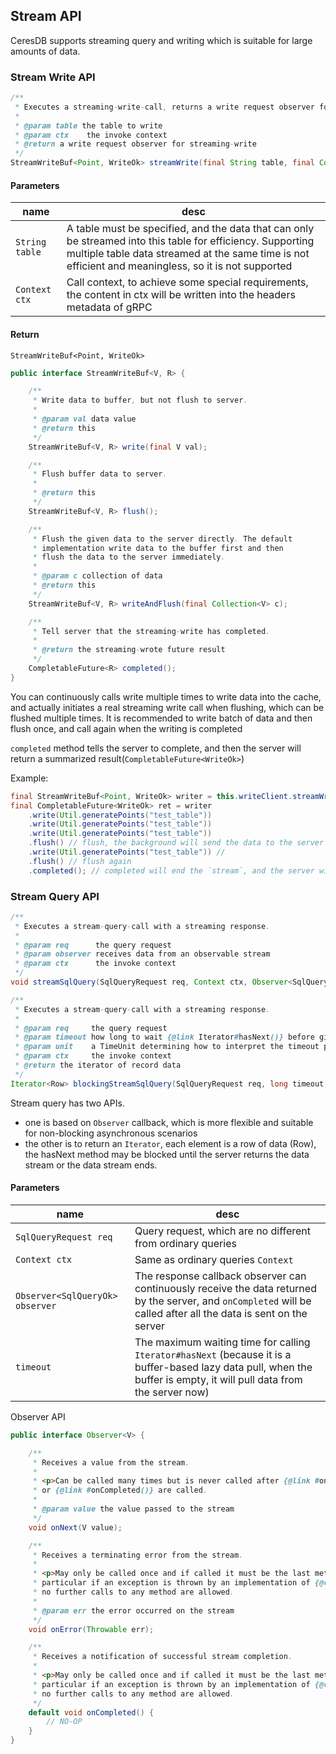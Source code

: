 ## Stream API
CeresDB supports streaming query and writing which is suitable for large amounts of data.

### Stream Write API

```java
/**
 * Executes a streaming-write-call, returns a write request observer for streaming-write.
 *
 * @param table the table to write
 * @param ctx    the invoke context
 * @return a write request observer for streaming-write
 */
StreamWriteBuf<Point, WriteOk> streamWrite(final String table, final Context ctx);
```

#### Parameters

| name           | desc                                                                                |
|----------------|-------------------------------------------------------------------------------------|
| `String table` | A table must be specified, and the data that can only be streamed into this table for efficiency. Supporting multiple table data streamed at the same time is not efficient and meaningless, so it is not supported |
| `Context ctx`  | Call context, to achieve some special requirements, the content in ctx will be written into the headers metadata of gRPC                                   |

#### Return
`StreamWriteBuf<Point, WriteOk>`
```java
public interface StreamWriteBuf<V, R> {

    /**
     * Write data to buffer, but not flush to server.
     *
     * @param val data value
     * @return this
     */
    StreamWriteBuf<V, R> write(final V val);

    /**
     * Flush buffer data to server.
     *
     * @return this
     */
    StreamWriteBuf<V, R> flush();

    /**
     * Flush the given data to the server directly. The default
     * implementation write data to the buffer first and then
     * flush the data to the server immediately.
     *
     * @param c collection of data
     * @return this
     */
    StreamWriteBuf<V, R> writeAndFlush(final Collection<V> c);

    /**
     * Tell server that the streaming-write has completed.
     *
     * @return the streaming-wrote future result
     */
    CompletableFuture<R> completed();
}
```

You can continuously calls write multiple times to write data into the cache, and actually initiates a real streaming write call when flushing, which can be flushed multiple times. 
It is recommended to write batch of data and then flush once, and call again when the writing is completed

`completed` method tells the server to complete, and then the server will return a summarized result(`CompletableFuture<WriteOk>`)

Example:
```java
final StreamWriteBuf<Point, WriteOk> writer = this.writeClient.streamWrite("test_table");
final CompletableFuture<WriteOk> ret = writer
    .write(Util.generatePoints("test_table"))
    .write(Util.generatePoints("test_table"))
    .write(Util.generatePoints("test_table"))
    .flush() // flush, the background will send the data to the server
    .write(Util.generatePoints("test_table")) //
    .flush() // flush again
    .completed(); // completed will end the `stream`, and the server will return the overall write result
```

### Stream Query API

```java
/**
 * Executes a stream-query-call with a streaming response.
 *
 * @param req      the query request
 * @param observer receives data from an observable stream
 * @param ctx      the invoke context
 */
void streamSqlQuery(SqlQueryRequest req, Context ctx, Observer<SqlQueryOk> observer);

/**
 * Executes a stream-query-call with a streaming response.
 *
 * @param req     the query request
 * @param timeout how long to wait {@link Iterator#hasNext()} before giving up, in units of unit
 * @param unit    a TimeUnit determining how to interpret the timeout parameter
 * @param ctx     the invoke context
 * @return the iterator of record data
 */
Iterator<Row> blockingStreamSqlQuery(SqlQueryRequest req, long timeout, TimeUnit unit, Context ctx);
```

Stream query has two APIs.
- one is based on `Observer` callback, which is more flexible and suitable for non-blocking asynchronous scenarios
- the other is to return an `Iterator`, each element is a row of data (Row), the hasNext method may be blocked until the server returns the data stream or the data stream ends.

#### Parameters

| name                            | desc |
|---------------------------------| -- |
| `SqlQueryRequest req`           | Query request, which are no different from ordinary queries |
| `Context ctx`                   | Same as ordinary queries `Context` |
| `Observer<SqlQueryOk> observer` | The response callback observer can continuously receive the data returned by the server, and `onCompleted` will be called after all the data is sent on the server |
| `timeout`                       | The maximum waiting time for calling `Iterator#hasNext` (because it is a buffer-based lazy data pull, when the buffer is empty, it will pull data from the server now) |

Observer API
```java
public interface Observer<V> {

    /**
     * Receives a value from the stream.
     *
     * <p>Can be called many times but is never called after {@link #onError(Throwable)}
     * or {@link #onCompleted()} are called.
     *
     * @param value the value passed to the stream
     */
    void onNext(V value);

    /**
     * Receives a terminating error from the stream.
     *
     * <p>May only be called once and if called it must be the last method called. In
     * particular if an exception is thrown by an implementation of {@code onError}
     * no further calls to any method are allowed.
     *
     * @param err the error occurred on the stream
     */
    void onError(Throwable err);

    /**
     * Receives a notification of successful stream completion.
     *
     * <p>May only be called once and if called it must be the last method called. In
     * particular if an exception is thrown by an implementation of {@code onCompleted}
     * no further calls to any method are allowed.
     */
    default void onCompleted() {
        // NO-OP
    }
}
```
